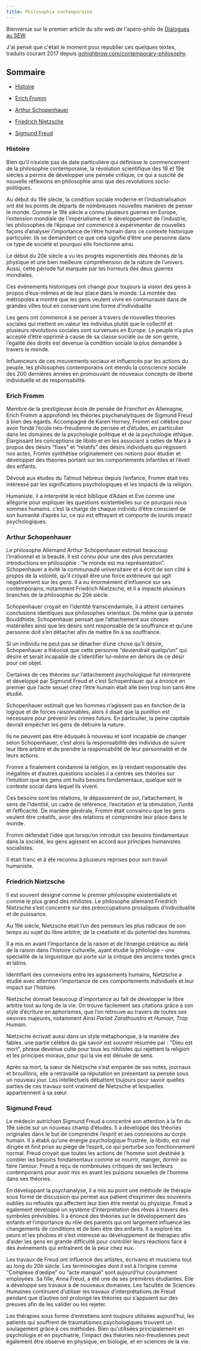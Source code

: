 ```yaml
---
title: Philosophie contemporaine
---
```

Bienvenue sur le premier article du site web de l'apéro-philo de [Dialogues au SEW](https://facebook.com/annexedialoguesmorlaixsew).


J'ai pensé que c'était le moment pour republier ces quelques textes, traduits courant 2017 depuis [gohighbrow.com/contemporary-philosophy](https://gohighbrow.com/contemporary-philosophy/).

## Sommaire
- [Histoire](#Histoire)

- [Erich Fromm](#erich-fromm)

- [Arthur Schopenhauer](#arthur-schopenhauer)

- [Friedrich Nietzsche](#friedrich-nietzsche)

- [Sigmund Freud](#sigmund-freud)

### Histoire

Bien qu’il n’existe pas de date particulière qui définisse le commencement de la philosophie contemporaine, la révolution scientifique des 18 et 19è siècles a permis de développer une pensée critique, ce qui a suscité de nouvelle réflexions en philosophie ainsi que des révolutions socio-politiques.

Au début du 19è siècle, la condition sociale moderne et l’industrialisation ont été les points de départs de nombreuses nouvelles manières de penser le monde. Comme le 19è siècle a connu plusieurs guerres en Europe, l’extension mondiale de l’impérialisme et le développement de l’industrie, les philosophes de l’époque ont commencé à expérimenter de nouvelles façons d’analyser l’importance de l’être humain dans ce contexte historique particulier. Ils se demandent ce que cela signifie d’être une personne dans ce type de société et pourquoi elle fonctionne ainsi.

Le début du 20è siècle a vu les progrès exponentiels des théories de la physique et une bien meilleure compréhension de la nature de l’univers. Aussi, cette période fut marquée par les horreurs des deux guerres mondiales.

Ces événements historiques ont changé pour toujours la vision des gens à propos d’eux-mêmes et de leur place dans le monde. La montée des métropoles a montré que les gens veulent vivre en communauté dans de grandes villes tout en conservant une forme d’individualité

Les gens ont commencé à se penser à travers de nouvelles théories sociales qui mettent en valeur les individus plutôt que le collectif et plusieurs révolutions sociales sont survenues en Europe. Le peuple n’a plus accepté d’être opprimé à cause de sa classe sociale ou de son genre, l’égalité des droits est devenue la condition sociale la plus demandée à travers le monde.

Influenceurs de ces mouvements sociaux et influencés par les actions du peuple, les philosophes contemporains ont étendu la conscience sociale des 200 dernières années en promouvant de nouveaux concepts de liberté individuelle et de responsabilité.

### Erich Fromm

Membre de la prestigieuse école de pensée de Francfort en Allemagne, Erich Fromm a approfondi les théories psychanalytiques de Sigmund Freud à bien des égards. Accompagné de Karen Horney, Fromm est célèbre pour avoir fondé l’école néo-freudienne de pensée et d’études, en particulier dans les domaines de la psychologie politique et de la psychologie éthique. Élargissant les conceptions de libido et en les associant à celles de Marx à propos des désirs “fixes” et “relatifs” des désirs individuels qui régissent nos actes, Fromm synthétise originalement ces notions pour étudier et développer des théories portant sur les comportements infantiles et l’éveil des enfants.

Dévoué aux études du Talmud hébreux depuis l’enfance, Fromm était très intéressé par les significations psychologiques et les impacts de la religion.

Humaniste, il a interprété le récit biblique d’Adam et Eve comme une allégorie pour expliquer les questions existentielles sur ce pourquoi nous sommes humains. c’est la charge de chaque individu d’être conscient de son humanité d’après lui, ce qui est effrayant et comporte de lourds impact psychologiques.

### Arthur Schopenhauer

Le philosophe Allemand Arthur Schopenhauer estimait beaucoup l’irrationnel et la beauté. Il est connu pour une des plus percutantes introductions en philosophie : “le monde est ma représentation”. Schopenhauer a évité la communauté universitaire et a écrit de son côté à propos de la volonté, qu’il croyait être une force extérieure qui agit négativement sur les gens. Il a eu énormément d’influence sur ses contemporains, notamment Friedrich Nietzsche, et il a impacté plusieurs branches de la philosophie du 20è siècle.

Schopenhauer croyait en l’identité transcendantale, il a atteint certaines conclusions identiques aux philosophes orientaux. De même que la pensée Bouddhiste, Schopenhauer pensait que l’attachement aux choses matérielles ainsi que les désirs sont responsable de la souffrance et qu’une personne doit s’en détacher afin de mettre fin à sa souffrance.

Si un individu ne peut pas se détacher d’une chose qu’il désire, Schopenhauer a théorisé que cette personne “deviendrait quelqu’un” qui désire et serait incapable de s’identifier lui-même en dehors de ce désir pour cet objet.

Certaines de ces théories sur l’attachement psychologique fut réinterprété et développé par Sigmund Freud et c’est Schopenhauer qui a énoncé en premier que l’acte sexuel chez l’être humain était allé bien trop loin sans être étudié.

Schopenhauer estimait que les hommes n’agissent pas en fonction de la logique et de forces raisonnables, alors il disait que la punition est nécessaire pour prévenir les crimes futurs. En particulier, la peine capitale devrait empêcher les gens de détruire la nature.

Ils ne peuvent pas être éduqués à nouveau et sont incapable de changer selon Schopenhauer, c’est alors la responsabilité des individus de suivre leur libre arbitre et de prendre la responsabilité de leur personnalité et de leurs actions.

Fromm a finalement condamné la religion, en la rendant responsable des inégalités et d’autres questions sociales il a centrés ses théories sur l’intuition que les gens ont huits besoins fondamentaux, quelque soit le contexte social dans lequel ils vivent.

Ces besoins sont les relations, le dépassement de soi, l’attachement, le sens de l’identité, un cadre de référence, l’excitation et la stimulation, l’unité et l’efficacité. De manière générale, Fromm était convaincu que les gens veulent être créatifs, avoir des relations et comprendre leur place dans le monde.

Fromm défendait l’idée que lorsqu’on introduit ces besoins fondamentaux dans la société, les gens agissent en accord aux principes humanistes socialistes.

Il était franc et à été reconnu à plusieurs reprises pour son travail humaniste.

### Friedrich Nietzsche

Il est souvent désigné comme le premier philosophe existentialiste et comme le plus grand des nihilistes. Le philosophe allemand Friedrich Nietzsche s’est concentré sur des préoccupations prosaïques d’individualité et de puissance.

Au 19è siècle, Nietzsche était l’un des penseurs les plus radicaux de son temps au sujet du libre arbitre, de la créativité et du potentiel des hommes.

Il a mis en avant l’importance de la raison et de l’énergie créatrice au delà de la raison dans l’histoire culturelle, ayant étudié la philologie – une spécialité de la linguistique qui porte sur la critique des anciens textes grecs et latins.

Identifiant des connexions entre les agissements humains, Nietzsche a étudié avec attention l’importance de ces comportements individuels et leur impact sur l’histoire.

Nietzsche donnait beaucoup d’importance au fait de développer le libre arbitre tout au long de la vie. On trouve facilement ses citations grâce à son style d’écriture en aphorismes, que l’on retrouve au travers de toutes ses oeuvres majeures, notamment _Ainsi Parlait Zarathoustra_ et _Humain, Trop Humain_.

Nietzsche écrivait aussi dans un style métaphorique, à la manière des fables. une partie célèbre du gai savoir est souvent résumée par : “Dieu est mort”, phrase devenue culte pour tous les nihilistes qui rejettent la religion et les principes moraux, pour qui la vie est dénuée de sens.

Après sa mort, la sœur de Nietzsche s’est emparée de ses notes, journaux et brouillons, elle a retravaillé sa réputation en présentant sa pensée sous un nouveau jour. Les intellectuels débattent toujours pour savoir quelles parties de ces travaux sont vraiment de Nietzsche et lesquelles appartiennent à sa sœur.

### Sigmund Freud

Le médecin autrichien Sigmund Freud a concentré son attention à la fin du 19è siècle sur un nouveau champ d’études. Il a développé des théories originales dans le but de comprendre l’esprit et ses connexions au corps humain. Il a établi qu’une énergie psychologique frustrée, la libido, est mal dirigée et finit prise au piège de l’esprit, ce qui perturbe son fonctionnement normal. Freud croyait que toutes les actions de l’homme sont destinée à combler les besoins fondamentaux comme se nourrir, manger, dormir ou faire l’amour. Freud a reçu de nombreuses critiques de ses lecteurs contemporains pour avoir mis en avant les pulsions sexuelles de l’homme dans ses théories.

En développant la psychanalyse, il a mis au point une méthode de thérapie sous forme de discussion qui permet aux patient d’exprimer des souvenirs oubliés ou refoulés qui affectent leur bien être mental ou physique. Freud a également développé un système d’interprétation des rêves à travers des symboles prévisibles. Il a énoncé des théories sur le développement des enfants et l’importance du rôle des parents qui ont largement influencé les changements de conditions et de bien être des enfants. Il a exploré les peurs et les phobies et s’est intéressé au développement de thérapies afin d’aider les gens en grande difficulté pour contrôler leurs réactions face à des événements qui entraînent de la peur chez eux.

Les travaux de Freud ont influencé des artistes, écrivains et musiciens tout au long du 20è siècle. Les terminologies dont il est à l’origine comme “Complexe d’œdipe” ou “acte manqué” sont aujourd’hui couramment employées. Sa fille, Anna Freud, a été une de ses premières étudiantes. Elle a développé ses travaux à de nouveaux domaines. Les facultés de Sciences Humaines continuent d’utiliser les travaux d’interprétations de Freud pendant que d’autres ont prolongé les théories qui s’appuient sur des preuves afin de les valider ou les rejeter.

Les thérapies sous forme d’entretiens sont toujours utilisées aujourd’hui, les patients qui souffrent de traumatismes psychologiques trouvent un soulagement grâce à ces méthodes. Bien qu’utilisées principalement en psychologie et en psychiatrie, l’impact des théories néo-freudiennes peut également être observé en physique, en biologie, et en sciences de la vie.
